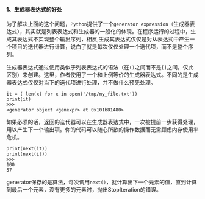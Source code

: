 #### 1、生成器表达式的好处

为了解决上面的这个问题，`Python`提供了一个`generator expression`（生成器表达式），其实就是列表表达式和生成器的一般化的体现。在程序运行的过程中，生成其表达式不实现整个输出序列，相反,生成其表达式仅仅是对从表达式中产生一个项目的迭代器进行计算，说白了就是每次仅仅处理一个迭代项，而不是整个序列。

生成器表达式通过使用类似于列表表达式的语法（在`()`之间而不是`[]`之间，仅此区别）来创建。这里，作者使用了一个和上例等价的生成器表达式。不同的是生成器表达式仅仅对当下的迭代项进行处理，并不做什么预先处理。

```
it = ( len(x) for x in open('/tmp/my_file.txt'))
print(it)
>>>
<generator object <genexpr> at 0x101b81480>
```

如果必须的话，返回的迭代器可以在生成器表达式中，一次被提前一步获得处理，用以产生下一个输出项。你的代码可以随心所欲的操作数据而无需顾虑内存使用率危机。

```
print(next(it))
print(next(it))
>>>
100
57
```

generator保存的是算法，每次调用`next()`，就计算出下一个元素的值，直到计算到最后一个元素，没有更多的元素时，抛出StopIteration的错误。 